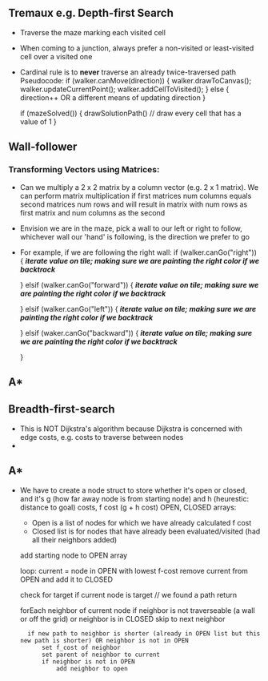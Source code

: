 ## Tremaux e.g. Depth-first Search
- Traverse the maze marking each visited cell
- When coming to a junction, always prefer a non-visited or least-visited cell over a visited one
- Cardinal rule is to **never** traverse an already twice-traversed path
Pseudocode:
    if (walker.canMove(direction)) {
        walker.drawToCanvas();
        walker.updateCurrentPoint();
        walker.addCellToVisited();
    } else {
        direction++ OR a different means of updating direction
    }

    if (mazeSolved()) {
        drawSolutionPath() // draw every cell that has a value of 1
    }


## Wall-follower
### Transforming Vectors using Matrices:
- Can we multiply a 2 x 2 matrix by a column vector (e.g. 2 x 1 matrix). We can perform matrix multiplication if first matrices num columns equals second matrices num rows and will result in matrix with num rows as first matrix and num columns as the second



- Envision we are in the maze, pick a wall to our left or right to follow, whichever wall our 'hand' is following, is the direction we prefer to go
- For example, if we are following the right wall:
    if (walker.canGo("right")) {
        ***iterate value on tile; making sure we are painting the right color if we backtrack***
        
    } elsif (walker.canGo("forward")) {
        ***iterate value on tile; making sure we are painting the right color if we backtrack***

    } elsif (walker.canGo("left")) {
        ***iterate value on tile; making sure we are painting the right color if we backtrack***

    } elsif (waker.canGo("backward")) {
        ***iterate value on tile; making sure we are painting the right color if we backtrack***

    }

## A*

## Breadth-first-search
- This is NOT Dijkstra's algorithm because Dijkstra is concerned with edge costs, e.g. costs to traverse between nodes
- 


## A*
- We have to create a node struct to store whether it's open or closed, and it's g (how far away node is from starting node) and h (heurestic: distance to goal) costs, f cost (g + h cost)
OPEN, CLOSED arrays:
    - Open is a list of nodes for which we have already calculated f cost
    - Closed list is for nodes that have already been evaluated/visited (had all their neighbors added)

    add starting node to OPEN array

    loop:
    current = node in OPEN with lowest f-cost
    remove current from OPEN and add it to CLOSED

    check for target
    if current node is target // we found a path
        return

    forEach neighbor of current node
        if neighbor is not traverseable (a wall or off the grid) or neighbor is in CLOSED
            skip to next neighbor
        
        if new path to neighbor is shorter (already in OPEN list but this new path is shorter) OR neighbor is not in OPEN
            set f_cost of neighbor
            set parent of neighbor to current
            if neighbor is not in OPEN
                add neighbor to open